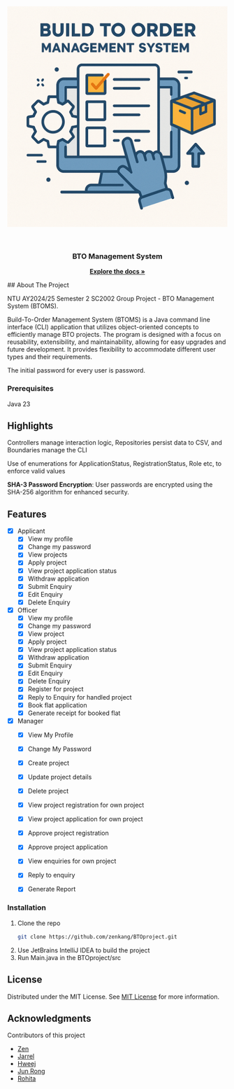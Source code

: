 


![](img/BTO.png)

<br/>
<div align="center">

<h3 align="center">BTO Management System</h3>
<p align="center">


<a href="https://zenkang.github.io/BTOproject/"><strong>Explore the docs »</strong></a>

  


</p>
</div>
## About The Project

NTU AY2024/25 Semester 2 SC2002 Group Project - BTO Management System (BTOMS).

Build-To-Order Management System (BTOMS) is a Java command line interface (CLI) application that utilizes object-oriented concepts to efficiently manage BTO projects. The program is designed with a focus on reusability, extensibility, and maintainability, allowing for easy upgrades and future development. It provides flexibility to accommodate different user types and their requirements.

The initial password for every user is password.
### Prerequisites

Java 23


## Highlights
Controllers manage interaction logic, Repositories persist data to CSV, and Boundaries manage the CLI

Use of enumerations for ApplicationStatus, RegistrationStatus, Role etc, to enforce valid values

**SHA-3 Password Encryption**: User passwords are encrypted using the SHA-256 algorithm for enhanced
security.
## Features

- [x] Applicant
  - [x] View my profile
  - [x] Change my password
  - [x] View projects
  - [x] Apply project
  - [x] View project application status
  - [x] Withdraw application
  - [x] Submit Enquiry
  - [x] Edit Enquiry
  - [x] Delete Enquiry

- [x] Officer
  - [x] View my profile
  - [x] Change my password
  - [x] View project
  - [x] Apply project
  - [x] View project application status
  - [x] Withdraw application
  - [x] Submit Enquiry
  - [x] Edit Enquiry
  - [x] Delete Enquiry
  - [x] Register for project
  - [x] Reply to Enquiry for handled project
  - [x] Book flat application
  - [x] Generate receipt for booked flat

- [x] Manager
  - [x] View My Profile
  - [x] Change My Password
  - [x] Create project
  - [x] Update project details
  - [x] Delete project
  - [x] View project registration for own project
  - [x] View project application for own project
  - [x] Approve project registration
  - [x] Approve project application
  - [x] View enquiries for own project
  - [x] Reply to enquiry
  - [x] Generate Report
 

### Installation


1. Clone the repo
   ```sh
   git clone https://github.com/zenkang/BTOproject.git
   ```
2. Use JetBrains IntelliJ IDEA to build the project
3. Run Main.java in the BTOproject/src

## License

Distributed under the MIT License. See [MIT License](https://opensource.org/licenses/MIT) for more information.
## Acknowledgments

Contributors of this project


- [Zen](https://github.com/zenkang)
- [Jarrel ](https://github.com/Jarrel-web)
- [Hweej ](https://github.com/dingerbonger)
- [Jun Rong](https://github.com/JunRongLJR)
- [Rohita](https://github.com/Rohita-Kattta)
